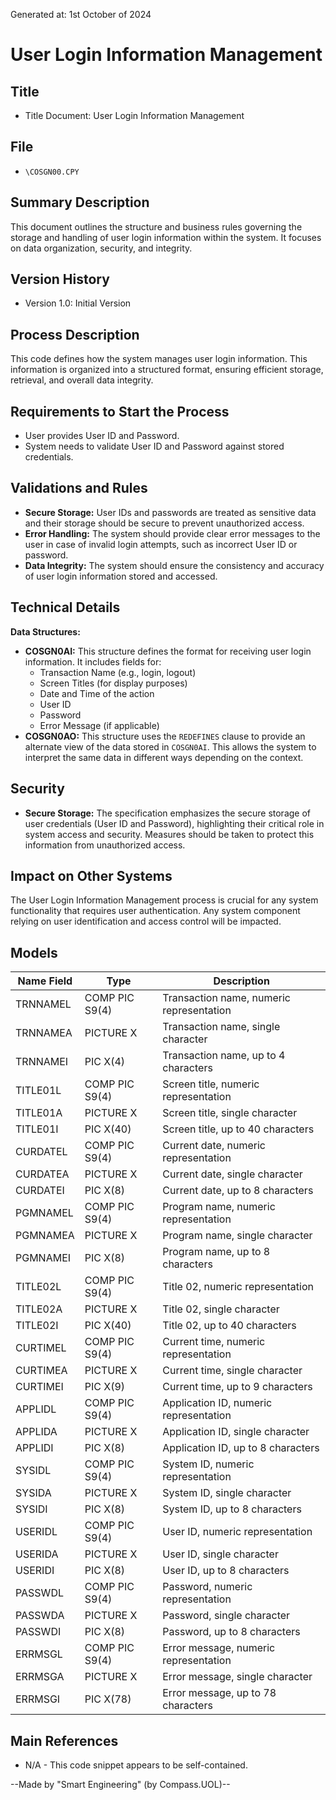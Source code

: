 Generated at: 1st October of 2024

# User Login Information Management

## Title

- Title Document: User Login Information Management

## File

- `\COSGN00.CPY`

## Summary Description

This document outlines the structure and business rules governing the storage and handling of user login information within the system.  It focuses on data organization, security, and integrity.

## Version History

- Version 1.0: Initial Version

## Process Description

This code defines how the system manages user login information. This information is organized into a structured format, ensuring efficient storage, retrieval, and overall data integrity.

## Requirements to Start the Process

* User provides User ID and Password.
* System needs to validate User ID and Password against stored credentials.

## Validations and Rules

* **Secure Storage:** User IDs and passwords are treated as sensitive data and their storage should be secure to prevent unauthorized access.
* **Error Handling:**  The system should provide clear error messages to the user in case of invalid login attempts, such as incorrect User ID or password.
* **Data Integrity:**  The system should ensure the consistency and accuracy of user login information stored and accessed.

## Technical Details

**Data Structures:**

* **COSGN0AI:** This structure defines the format for receiving user login information. It includes fields for:
    - Transaction Name (e.g., login, logout)
    - Screen Titles (for display purposes)
    - Date and Time of the action
    - User ID
    - Password
    - Error Message (if applicable)
* **COSGN0AO:** This structure uses the `REDEFINES` clause to provide an alternate view of the data stored in `COSGN0AI`. This allows the system to interpret the same data in different ways depending on the context.

## Security

* **Secure Storage:** The specification emphasizes the secure storage of user credentials (User ID and Password), highlighting their critical role in system access and security. Measures should be taken to protect this information from unauthorized access.

## Impact on Other Systems

The User Login Information Management process is crucial for any system functionality that requires user authentication. Any system component relying on user identification and access control will be impacted.

## Models

| Name Field | Type | Description |
|---|---|---|
| TRNNAMEL | COMP  PIC  S9(4) | Transaction name, numeric representation |
| TRNNAMEA | PICTURE X | Transaction name, single character |
| TRNNAMEI | PIC X(4) | Transaction name, up to 4 characters |
| TITLE01L | COMP  PIC  S9(4) | Screen title, numeric representation |
| TITLE01A | PICTURE X | Screen title, single character |
| TITLE01I | PIC X(40) | Screen title, up to 40 characters |
| CURDATEL | COMP  PIC  S9(4) | Current date, numeric representation |
| CURDATEA | PICTURE X | Current date, single character |
| CURDATEI | PIC X(8) | Current date, up to 8 characters |
| PGMNAMEL | COMP  PIC  S9(4) | Program name, numeric representation |
| PGMNAMEA | PICTURE X | Program name, single character |
| PGMNAMEI | PIC X(8) | Program name, up to 8 characters |
| TITLE02L | COMP  PIC  S9(4) | Title 02, numeric representation |
| TITLE02A | PICTURE X | Title 02, single character |
| TITLE02I | PIC X(40) | Title 02, up to 40 characters |
| CURTIMEL | COMP  PIC  S9(4) | Current time, numeric representation |
| CURTIMEA | PICTURE X | Current time, single character |
| CURTIMEI | PIC X(9) | Current time, up to 9 characters |
| APPLIDL | COMP  PIC  S9(4) | Application ID, numeric representation |
| APPLIDA | PICTURE X | Application ID, single character |
| APPLIDI | PIC X(8) | Application ID, up to 8 characters |
| SYSIDL | COMP  PIC  S9(4) | System ID, numeric representation |
| SYSIDA | PICTURE X | System ID, single character |
| SYSIDI | PIC X(8) | System ID, up to 8 characters |
| USERIDL | COMP  PIC  S9(4) | User ID, numeric representation |
| USERIDA | PICTURE X | User ID, single character |
| USERIDI | PIC X(8) | User ID, up to 8 characters |
| PASSWDL | COMP  PIC  S9(4) | Password, numeric representation |
| PASSWDA | PICTURE X | Password, single character |
| PASSWDI | PIC X(8) | Password, up to 8 characters |
| ERRMSGL | COMP  PIC  S9(4) | Error message, numeric representation |
| ERRMSGA | PICTURE X | Error message, single character |
| ERRMSGI | PIC X(78) | Error message, up to 78 characters |

## Main References

* N/A - This code snippet appears to be self-contained.

--Made by "Smart Engineering" (by Compass.UOL)--
